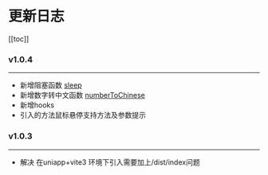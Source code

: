 <!--
 * @Description:
 * @Autor: 万洲
 * @Date: 2023-02-25 13:13:00
 * @LastEditors: 万洲
 * @LastEditTime: 2023-02-25 15:26:35
-->

# 更新日志

[[toc]]

### v1.0.4

---

- 新增阻塞函数 [sleep](../apis/other/sleep)
- 新增数字转中文函数 [numberToChinese](../apis/number/numberToChinese)
- 新增hooks
- 引入的方法鼠标悬停支持方法及参数提示

### v1.0.3

---

- 解决 在uniapp+vite3 环境下引入需要加上/dist/index问题
